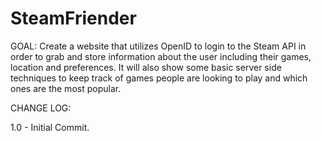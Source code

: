 SteamFriender
=============

GOAL:
Create a website that utilizes OpenID to login to the Steam API in order to grab and store information about the user including their games, location and preferences. It will also show some basic server side techniques to keep track of games people are looking to play and which ones are the most popular. 

CHANGE LOG:

1.0 - Initial Commit.
